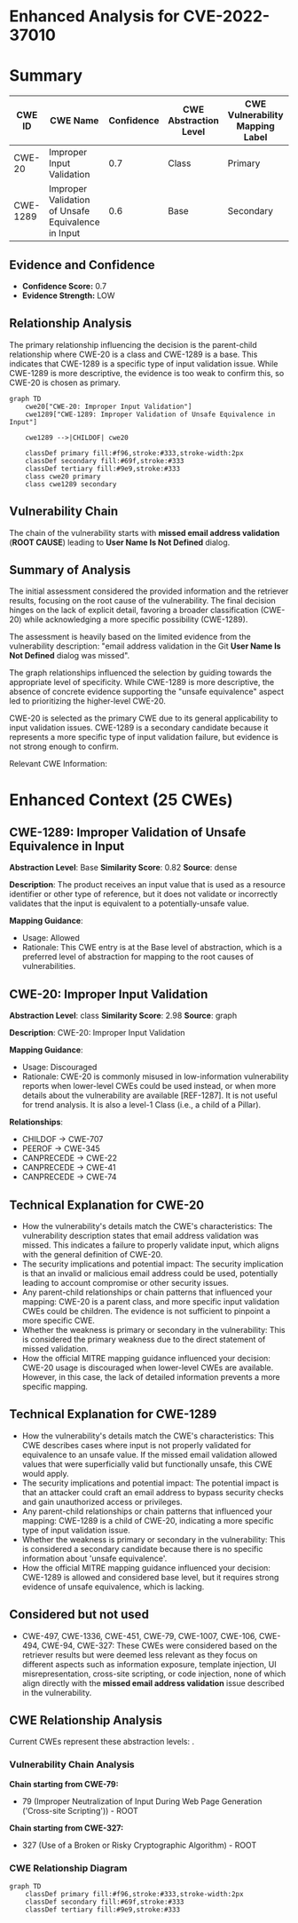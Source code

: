 # Enhanced Analysis for CVE-2022-37010

# Summary
| CWE ID | CWE Name | Confidence | CWE Abstraction Level | CWE Vulnerability Mapping Label | CWE-Vulnerability Mapping Notes |
|---|---|---|---|---|---|
| CWE-20 | Improper Input Validation | 0.7 | Class | Primary | Allowed-with-Review |
| CWE-1289 | Improper Validation of Unsafe Equivalence in Input | 0.6 | Base | Secondary | Allowed |

## Evidence and Confidence

*   **Confidence Score:** 0.7
*   **Evidence Strength:** LOW

## Relationship Analysis
The primary relationship influencing the decision is the parent-child relationship where CWE-20 is a class and CWE-1289 is a base. This indicates that CWE-1289 is a specific type of input validation issue. While CWE-1289 is more descriptive, the evidence is too weak to confirm this, so CWE-20 is chosen as primary.

```mermaid
graph TD
    cwe20["CWE-20: Improper Input Validation"]
    cwe1289["CWE-1289: Improper Validation of Unsafe Equivalence in Input"]
    
    cwe1289 -->|CHILDOF| cwe20
    
    classDef primary fill:#f96,stroke:#333,stroke-width:2px
    classDef secondary fill:#69f,stroke:#333
    classDef tertiary fill:#9e9,stroke:#333
    class cwe20 primary
    class cwe1289 secondary
```

## Vulnerability Chain
The chain of the vulnerability starts with **missed email address validation** (**ROOT CAUSE**) leading to **User Name Is Not Defined** dialog.

## Summary of Analysis
The initial assessment considered the provided information and the retriever results, focusing on the root cause of the vulnerability. The final decision hinges on the lack of explicit detail, favoring a broader classification (CWE-20) while acknowledging a more specific possibility (CWE-1289).

The assessment is heavily based on the limited evidence from the vulnerability description: "email address validation in the Git **User Name Is Not Defined** dialog was missed".

The graph relationships influenced the selection by guiding towards the appropriate level of specificity. While CWE-1289 is more descriptive, the absence of concrete evidence supporting the "unsafe equivalence" aspect led to prioritizing the higher-level CWE-20.

CWE-20 is selected as the primary CWE due to its general applicability to input validation issues. CWE-1289 is a secondary candidate because it represents a more specific type of input validation failure, but evidence is not strong enough to confirm.

Relevant CWE Information:

# Enhanced Context (25 CWEs)

## CWE-1289: Improper Validation of Unsafe Equivalence in Input
**Abstraction Level**: Base
**Similarity Score**: 0.82
**Source**: dense

**Description**:
The product receives an input value that is used as a resource identifier or other type of reference, but it does not validate or incorrectly validates that the input is equivalent to a potentially-unsafe value.

**Mapping Guidance**:
- Usage: Allowed
- Rationale: This CWE entry is at the Base level of abstraction, which is a preferred level of abstraction for mapping to the root causes of vulnerabilities.

## CWE-20: Improper Input Validation
**Abstraction Level**: class
**Similarity Score**: 2.98
**Source**: graph

**Description**:
CWE-20: Improper Input Validation

**Mapping Guidance**:
- Usage: Discouraged
- Rationale: CWE-20 is commonly misused in low-information vulnerability reports when lower-level CWEs could be used instead, or when more details about the vulnerability are available [REF-1287]. It is not useful for trend analysis. It is also a level-1 Class (i.e., a child of a Pillar).

**Relationships**:
- CHILDOF -> CWE-707
- PEEROF -> CWE-345
- CANPRECEDE -> CWE-22
- CANPRECEDE -> CWE-41
- CANPRECEDE -> CWE-74

## Technical Explanation for CWE-20

*   How the vulnerability's details match the CWE's characteristics: The vulnerability description states that email address validation was missed. This indicates a failure to properly validate input, which aligns with the general definition of CWE-20.
*   The security implications and potential impact: The security implication is that an invalid or malicious email address could be used, potentially leading to account compromise or other security issues.
*   Any parent-child relationships or chain patterns that influenced your mapping: CWE-20 is a parent class, and more specific input validation CWEs could be children. The evidence is not sufficient to pinpoint a more specific CWE.
*   Whether the weakness is primary or secondary in the vulnerability: This is considered the primary weakness due to the direct statement of missed validation.
*   How the official MITRE mapping guidance influenced your decision: CWE-20 usage is discouraged when lower-level CWEs are available. However, in this case, the lack of detailed information prevents a more specific mapping.

## Technical Explanation for CWE-1289

*   How the vulnerability's details match the CWE's characteristics: This CWE describes cases where input is not properly validated for equivalence to an unsafe value. If the missed email validation allowed values that were superficially valid but functionally unsafe, this CWE would apply.
*   The security implications and potential impact: The potential impact is that an attacker could craft an email address to bypass security checks and gain unauthorized access or privileges.
*   Any parent-child relationships or chain patterns that influenced your mapping: CWE-1289 is a child of CWE-20, indicating a more specific type of input validation issue.
*   Whether the weakness is primary or secondary in the vulnerability: This is considered a secondary candidate because there is no specific information about 'unsafe equivalence'.
*   How the official MITRE mapping guidance influenced your decision: CWE-1289 is allowed and considered base level, but it requires strong evidence of unsafe equivalence, which is lacking.

## Considered but not used

*   CWE-497, CWE-1336, CWE-451, CWE-79, CWE-1007, CWE-106, CWE-494, CWE-94, CWE-327: These CWEs were considered based on the retriever results but were deemed less relevant as they focus on different aspects such as information exposure, template injection, UI misrepresentation, cross-site scripting, or code injection, none of which align directly with the **missed email address validation** issue described in the vulnerability.


## CWE Relationship Analysis

Current CWEs represent these abstraction levels: .


### Vulnerability Chain Analysis

**Chain starting from CWE-79:**
- 79 (Improper Neutralization of Input During Web Page Generation ('Cross-site Scripting')) - ROOT


**Chain starting from CWE-327:**
- 327 (Use of a Broken or Risky Cryptographic Algorithm) - ROOT



### CWE Relationship Diagram

```mermaid
graph TD
    classDef primary fill:#f96,stroke:#333,stroke-width:2px
    classDef secondary fill:#69f,stroke:#333
    classDef tertiary fill:#9e9,stroke:#333
```